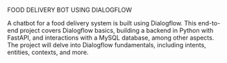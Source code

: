 FOOD DELIVERY BOT USING DIALOGFLOW

A chatbot for a food delivery system is built using Dialogflow. This end-to-end project covers Dialogflow basics, building a backend in Python with FastAPI, and interactions with a MySQL database, among other aspects. The project will delve into Dialogflow fundamentals, including intents, entities, contexts, and more.
